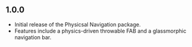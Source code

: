 ## 1.0.0

* Initial release of the Physicsal Navigation package.
* Features include a physics-driven throwable FAB and a glassmorphic navigation bar.